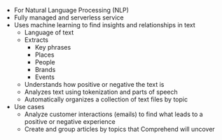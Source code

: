 - For Natural Language Processing (NLP)
- Fully managed and serverless service
- Uses machine learning to find insights and relationships in text
	- Language of text
	- Extracts
		- Key phrases
		- Places
		- People
		- Brands
		- Events
	- Understands how positive or negative the text is
	- Analyzes text using tokenization and parts of speech
	- Automatically organizes a collection of text files by topic
- Use cases
	- Analyze customer interactions (emails) to find what leads to a positive or negative experience
	- Create and group articles by topics that Comprehend will uncover